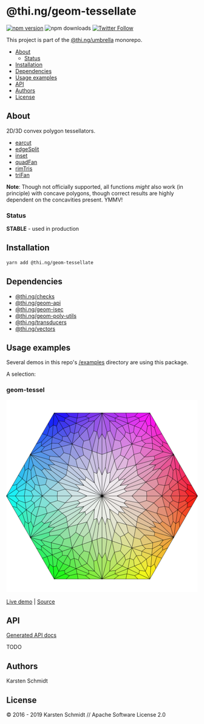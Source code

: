 <!-- This file is generated - DO NOT EDIT! -->

# @thi.ng/geom-tessellate

[![npm version](https://img.shields.io/npm/v/@thi.ng/geom-tessellate.svg)](https://www.npmjs.com/package/@thi.ng/geom-tessellate)
![npm downloads](https://img.shields.io/npm/dm/@thi.ng/geom-tessellate.svg)
[![Twitter Follow](https://img.shields.io/twitter/follow/thing_umbrella.svg?style=flat-square&label=twitter)](https://twitter.com/thing_umbrella)

This project is part of the
[@thi.ng/umbrella](https://github.com/thi-ng/umbrella/) monorepo.

- [About](#about)
  - [Status](#status)
- [Installation](#installation)
- [Dependencies](#dependencies)
- [Usage examples](#usage-examples)
- [API](#api)
- [Authors](#authors)
- [License](#license)

## About

2D/3D convex polygon tessellators.

- [earcut](https://github.com/thi-ng/umbrella/tree/master/packages/geom-tessellate/src/earcut.ts)
- [edgeSplit](https://github.com/thi-ng/umbrella/tree/master/packages/geom-tessellate/src/edge-split.ts)
- [inset](https://github.com/thi-ng/umbrella/tree/master/packages/geom-tessellate/src/inset.ts)
- [quadFan](https://github.com/thi-ng/umbrella/tree/master/packages/geom-tessellate/src/quad-fan.ts)
- [rimTris](https://github.com/thi-ng/umbrella/tree/master/packages/geom-tessellate/src/rim-tris.ts)
- [triFan](https://github.com/thi-ng/umbrella/tree/master/packages/geom-tessellate/src/tri-fan.ts)

**Note**: Though not officially supported, all functions *might* also
work (in principle) with concave polygons, though correct results are
highly dependent on the concavities present. YMMV!

### Status

**STABLE** - used in production

## Installation

```bash
yarn add @thi.ng/geom-tessellate
```

## Dependencies

- [@thi.ng/checks](https://github.com/thi-ng/umbrella/tree/master/packages/checks)
- [@thi.ng/geom-api](https://github.com/thi-ng/umbrella/tree/master/packages/geom-api)
- [@thi.ng/geom-isec](https://github.com/thi-ng/umbrella/tree/master/packages/geom-isec)
- [@thi.ng/geom-poly-utils](https://github.com/thi-ng/umbrella/tree/master/packages/geom-poly-utils)
- [@thi.ng/transducers](https://github.com/thi-ng/umbrella/tree/master/packages/transducers)
- [@thi.ng/vectors](https://github.com/thi-ng/umbrella/tree/master/packages/vectors)

## Usage examples

Several demos in this repo's
[/examples](https://github.com/thi-ng/umbrella/tree/master/examples)
directory are using this package.

A selection:

### geom-tessel <!-- NOTOC -->

![screenshot](https://raw.githubusercontent.com/thi-ng/umbrella/master/assets/geom/tessel.png)

[Live demo](https://demo.thi.ng/umbrella/geom-tessel/) | [Source](https://github.com/thi-ng/umbrella/tree/master/examples/geom-tessel)

## API

[Generated API docs](https://docs.thi.ng/umbrella/geom-tessellate/)

TODO

## Authors

Karsten Schmidt

## License

&copy; 2016 - 2019 Karsten Schmidt // Apache Software License 2.0
